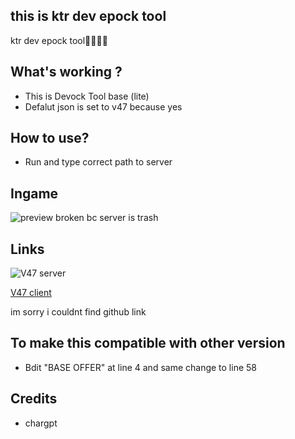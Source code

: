 ## this is ktr dev epock tool


ktr dev epock tool🥶🥶🥶🥶


## What's working ?
- This is Devock Tool base (lite)
- Defalut json is set to v47 because yes

## How to use?
- Run and type correct path to server 

## Ingame
![preview](https://github.com/user-attachments/assets/0b0a2d35-cc86-45d7-8d7e-d3dc104b419b)
broken bc server is trash

## Links
![V47 server]()

[V47 client](https://t.me/DownloadZipBS/316)

im sorry i couldnt find github link

## To make this compatible with other version
- Bdit "BASE OFFER" at line 4 and same change to line 58 

## Credits
 - chargpt
